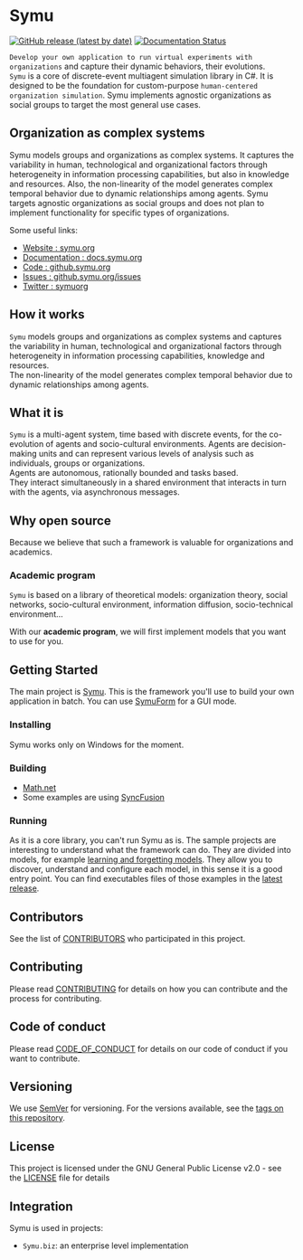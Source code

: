 # Symu
[![GitHub release (latest by date)](https://img.shields.io/github/v/release/lmorisse/symu?style=flat-square)](https://github.com/lmorisse/Symu/releases/latest)
[![Documentation Status](https://readthedocs.org/projects/symu/badge/?version=latest)](https://symu.readthedocs.io/en/latest/?badge=latest)

``Develop your own application to run virtual experiments with organizations`` and capture their dynamic behaviors, their evolutions.<br>
``Symu`` is a core of discrete-event multiagent simulation library in C#. It is designed to be the foundation for custom-purpose ``human-centered organization simulation``. Symu implements agnostic organizations as social groups to target the most general use cases.

## Organization as complex systems
Symu models groups and organizations as complex systems. It captures the variability in human, technological and organizational factors through heterogeneity in information processing capabilities, but also in knowledge and resources. Also, the non-linearity of the model generates complex temporal behavior due to dynamic relationships among agents.
Symu targets agnostic organizations as social groups and does not plan to implement functionality for specific types of organizations.<br>

Some useful links:
* [Website : symu.org](https://symu.org/)
* [Documentation : docs.symu.org](http://docs.symu.org/)
* [Code : github.symu.org](http://github.symu.org/)
* [Issues : github.symu.org/issues](http://github.symu.org/issues/)
* [Twitter : symuorg](https://twitter.com/symuorg)

## How it works

``Symu`` models groups and organizations as complex systems and captures the variability in human, technological and organizational factors through heterogeneity in information processing capabilities, knowledge and resources.<br>
The non-linearity of the model generates complex temporal behavior due to dynamic relationships among agents.

## What it is

``Symu`` is a multi-agent system, time based with discrete events, for the co-evolution of agents and socio-cultural environments.
Agents are decision-making units and can represent various levels of analysis such as individuals, groups or organizations.<br>
Agents are autonomous, rationally bounded and tasks based.<br>
They interact simultaneously in a shared environment that interacts in turn with the agents, via asynchronous messages.

## Why open source

Because we believe that such a framework is valuable for organizations and academics.

### Academic program

``Symu`` is based on a library of theoretical models:
organization theory, social networks, socio-cultural environment, information diffusion, socio-technical environment…

With our **academic program**, we will first implement models that you want to use for you.

## Getting Started
The main project is [Symu](https://github.com/lmorisse/Symu/tree/master/Symu%20source%20code/Symu). This is the framework you'll use to build your own application in batch. You can use [SymuForm](https://github.com/lmorisse/Symu/tree/master/Symu%20source%20code/SymuForm) for a GUI mode.

### Installing

Symu works only on Windows for the moment.

### Building

* [Math.net](https://www.math.net/)
* Some examples are using [SyncFusion](https://www.syncfusion.com/)

### Running

As it is a core library, you can't run Symu as is. The sample projects are interesting to understand what the framework can do. They are divided into models, for example [learning and forgetting models](https://github.com/lmorisse/Symu/tree/master/Symu%20examples/SymuLearnAndForget). They allow you to discover, understand and configure each model, in this sense it is a good entry point.
You can find executables files of those examples in the [latest release](https://github.com/lmorisse/Symu/releases/latest). 

## Contributors

See the list of [CONTRIBUTORS](CONTRIBUTORS.md) who participated in this project.

## Contributing

Please read [CONTRIBUTING](CONTRIBUTING.md) for details on how you can contribute and the process for contributing.

## Code of conduct

Please read [CODE_OF_CONDUCT](CODE_OF_CONDUCT.md) for details on our code of conduct if you want to contribute.

## Versioning

We use [SemVer](http://semver.org/) for versioning. For the versions available, see the [tags on this repository](https://github.com/lmorisse/Symu/releases). 

## License

This project is licensed under the GNU General Public License v2.0 - see the [LICENSE](LICENSE) file for details

## Integration

Symu is used in projects:
- ``Symu.biz``: an enterprise level implementation
